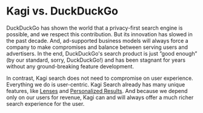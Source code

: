 # Kagi vs. DuckDuckGo

DuckDuckGo has shown the world that a privacy-first search engine is possible, and we respect this contribution. But its innovation has slowed in the past decade. And, ad-supported business models will always force a company to make compromises and balance between serving users and advertisers. In the end, DuckDuckGo's search product is just ”good enough” (by our standard, sorry, DuckDuckGo!) and has been stagnant for years without any ground-breaking feature development.

In contrast, Kagi search does not need to compromise on user experience. Everything we do is user-centric. Kagi Search already has many unique features, like [Lenses](/articles/features/lenses.md) and [Personalized Results](/articles/features/website-info-personalized-results.md#personalized_results). And because we depend only on our users for revenue, Kagi can and will always offer a much richer search experience for the user.